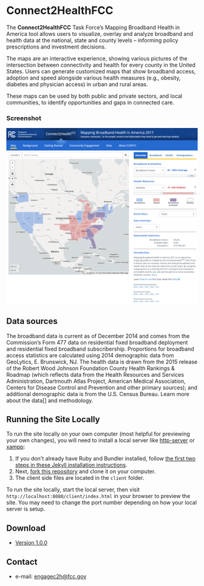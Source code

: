 Connect2HealthFCC
======
The **Connect2HealthFCC** Task Force’s Mapping Broadband Health in America tool allows users to visualize, overlay and analyze broadband and health data at the national, state and county levels – informing policy prescriptions and investment decisions.

The maps are an interactive experience, showing various pictures of the intersection between connectivity and health for every county in the United States. Users can generate customized maps that show broadband access, adoption and speed alongside various health measures (e.g., obesity, diabetes and physician access) in urban and rural areas.

These maps can be used by both public and private sectors, and local communities, to identify opportunities and gaps in connected care. 

### Screenshot
![Alt text](/img/screenshot-home.png?raw=true "FCC Connect2Health")

## Data sources
The broadband data is current as of December 2014 and comes from the Commission’s Form 477 data on residential fixed broadband deployment and residential fixed broadband subscribership. Proportions for broadband access statistics are calculated using 2014 demographic data from GeoLytics, E. Brunswick, NJ. The health data is drawn from the 2015 release of the Robert Wood Johnson Foundation County Health Rankings & Roadmap (which reflects data from the Health Resources and Services Administration, Dartmouth Atlas Project, American Medical Association, Centers for Disease Control and Prevention and other primary sources); and additional demographic data is from the U.S. Census Bureau. Learn more about the data[] and methodology. 

## Running the Site Locally
To run the site locally on your own computer (most helpful for previewing your own changes), you will need to install a local server like [http-server](https://www.npmjs.com/package/http-server) or [xampp](https://www.apachefriends.org/index.html):

1. If you don't already have Ruby and Bundler installed, follow [the first two steps in these Jekyll installation instructions](https://help.github.com/articles/using-jekyll-with-pages#installing-jekyll "Installation instructions for Jekyll").
2. Next, [fork this repository](https://help.github.com/articles/fork-a-repo/ "Instructions for Forking Your Repository") and clone it on your computer.
3. The client side files are located in the `client` folder.

To run the site locally, start the local server, then visit `http://localhost:8080/client/index.html` in your browser to preview the site. You may need to change the port number depending on how your local server is setup.

## Download 
* [Version 1.0.0](https://github.com/FCC/c2hgis-web/archive/v1.0.0.zip)

## Contact
* e-mail: engagec2h@fcc.gov